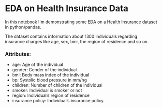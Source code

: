 # EDA on Health Insurance Data

In this notebook I'm demonstrating some EDA on a Health Insurance dataset in python/pandas.

The dataset contains information about 1300 individuals regarding insurance charges like age, sex, bmi, the region of residence and so on.

### Attributes:

- age: Age of the individual
- gender: Gender of the individual
- bmi: Body mass index of the individual
- bp: Systolic blood pressure in mm/hg
- children: Number of children of the individual
- smoker: Individual is smoker or not
- region: Individual’s region of residence
- insurance policy: Individual’s insurance policy.